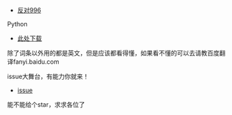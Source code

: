 * [反对996](https://github.com/996icu/996.ICU)

Python

* [此处下载](https://github.com/dudushsh2014/THE-BOOK-OF-ANSWERS/releases)

除了词条以外用的都是英文，但是应该都看得懂，如果看不懂的可以去请教百度翻译fanyi.baidu.com

issue大舞台，有能力你就来！
* [issue](https://github.com/chengwy2014/THE-BOOK-OF-ANSWERS/issues)

能不能给个star，求求各位了
